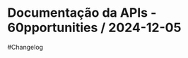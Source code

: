 
Documentação da APIs - 60pportunities / 2024-12-05
=========================================

#Changelog
